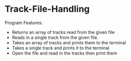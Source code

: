 # Track-File-Handling
Program Features:
- Returns an array of tracks read from the given file
- Reads in a single track from the given file.
- Takes an array of tracks and prints them to the terminal
- Takes a single track and prints it to the terminal
- Open the file and read in the tracks then print them
